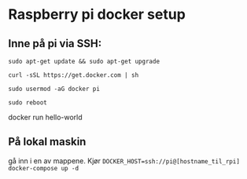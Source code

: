 # Raspberry pi docker setup

## Inne på pi via SSH:

`sudo apt-get update && sudo apt-get upgrade`

`curl -sSL https://get.docker.com | sh`

`sudo usermod -aG docker pi`

`sudo reboot`

docker run hello-world

## På lokal maskin

gå inn i en av mappene. Kjør `DOCKER_HOST=ssh://pi@[hostname_til_rpi] docker-compose up -d`
